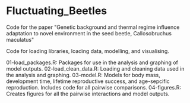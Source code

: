 # Fluctuating_Beetles
Code for the paper "Genetic background and thermal regime influence adaptation to novel environment in the seed beetle, Callosobruchus maculatus"

Code for loading libraries, loading data, modelling, and visualising.

01-load_packages.R: Packages for use in the analysis and graphing of model outputs. 
02-load_clean_data.R: Loading and cleaning data used in the analysis and graphing. 
03-model.R: Models for body mass, development time, lifetime reproductive success, and age-sepcific reproduction. Includes code for all pairwise comparisons. 
04-figures.R: Creates figures for all the pairwise interactions and model outputs.
